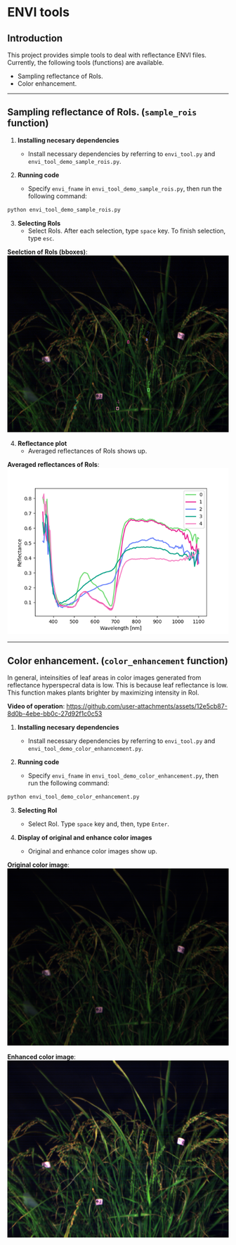 # ENVI tools

## Introduction

This project provides simple tools to deal with reflectance ENVI files.
Currently, the following tools (functions) are available.

- Sampling reflectance of RoIs.
- Color enhancement.

---
## Sampling reflectance of RoIs. (`sample_rois` function)
1. **Installing necesary dependencies**
   - Install necessary dependencies by referring to `envi_tool.py` and `envi_tool_demo_sample_rois.py`.
     
2. **Running code**
   - Specify `envi_fname` in `envi_tool_demo_sample_rois.py`, then run the following command:
```bash
python envi_tool_demo_sample_rois.py
```

3. **Selecting RoIs**
   - Select RoIs. After each selection, type `space` key. To finish selection, type `esc`.

**Seelction of RoIs (bboxes)**:
![RoI selection](asset/RoIs_selection.png)

4. **Reflectance plot**
   - Averaged reflectances of RoIs shows up.

**Averaged reflectances of RoIs**:
![RoI selection](asset/RoIs_reflectance.png)

---
## Color enhancement. (`color_enhancement` function)
In general, inteinsities of leaf areas in color images generated from reflectance hyperspecral data is low.
This is because leaf reflectance is low.
This function makes plants brighter by maximizing intensity in RoI.

**Video of operation**:
https://github.com/user-attachments/assets/12e5cb87-8d0b-4ebe-bb0c-27d92f1c0c53

1. **Installing necesary dependencies**
   - Install necessary dependencies by referring to `envi_tool.py` and `envi_tool_demo_color_enhanncement.py`.
     
2. **Running code**
   - Specify `envi_fname` in `envi_tool_demo_color_enhancement.py`, then run the following command:
```bash
python envi_tool_demo_color_enhancement.py
```

3. **Selecting RoI**
   - Select RoI. Type `space` key and, then, type `Enter`.

4. **Display of original and enhance color images**
   - Original and enhance color images show up.

**Original color image**:
![RoI selection](asset/original_color.png)

**Enhanced color image**:
![RoI selection](asset/enhanced_color.png)


